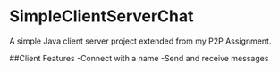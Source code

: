 # SimpleClientServerChat
 A simple Java client server project extended from my P2P Assignment.

##Client Features
-Connect with a name
-Send and receive messages


